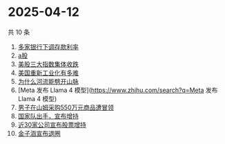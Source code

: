 # 2025-04-12

共 10 条

<!-- BEGIN ZHIHUSEARCH -->
<!-- 最后更新时间 Sat Apr 12 2025 11:26:31 GMT+0800 (China Standard Time) -->
1. [多家银行下调存款利率](https://www.zhihu.com/search?q=多家银行下调存款利率)
1. [a股](https://www.zhihu.com/search?q=a股)
1. [美股三大指数集体收跌](https://www.zhihu.com/search?q=美股三大指数集体收跌)
1. [美国重新工业化有多难](https://www.zhihu.com/search?q=美国重新工业化有多难)
1. [为什么河流能劈开山脉](https://www.zhihu.com/search?q=为什么河流能劈开山脉)
1. [Meta 发布 Llama 4 模型](https://www.zhihu.com/search?q=Meta 发布 Llama 4 模型)
1. [男子在山姆采购550万元商品遭冒领](https://www.zhihu.com/search?q=男子在山姆采购550万元商品遭冒领)
1. [国家队出手，宣布增持](https://www.zhihu.com/search?q=国家队出手，宣布增持)
1. [近30家公司宣布股票增持](https://www.zhihu.com/search?q=近30家公司宣布股票增持)
1. [金子涵宣布退圈](https://www.zhihu.com/search?q=金子涵宣布退圈)
<!-- END ZHIHUSEARCH -->
